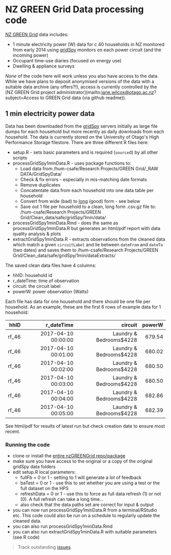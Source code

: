 # NZ GREEN Grid Data processing code
[NZ GREEN Grid](https://www.otago.ac.nz/centre-sustainability/research/energy/otago050285.html) data includes:

 * 1 minute electricity power (W) data for c 40 households in NZ monitored from early 2014 using [gridSpy](https://gridspy.com/) monitors on each power circuit (and the incoming power)
 * Occupant time-use diaries (focused on energy use)
 * Dwelling & appliance surveys

_None_ of the code here will work unless you also have access to the data. While we have plans to deposit anonymised versions of the data with a suitable data archive (any offers?!), access is currently controlled by the [NZ GREEN Grid project administrator](mailto:jane.wilcox@otago.ac.nz?subject=Access to GREEN Grid data (via github readme)).

## 1 min electricity power data

Data has been downloaded from the [gridSpy](https://gridspy.com/) servers initially as large file dumps for each household but more recently as daily downloads from each household. The data is currently stored on the University of Otago's High Performance Storage filestore. There are three different R files here:

 * setup.R - sets basic parameters and is required (`source`d) by all other scripts
 * processGridSpy1minData.R - uses package functions to:
   + Load data from /hum-csafe/Research Projects/GREEN Grid/_RAW DATA/GridSpyData/
   + Check & fix errors - especially in mis-matching date formats
   + Remove duplicates
   + Concatentate data from each household into one data table per household
   + Convert from wide (bad) to [long](http://garrettgman.github.io/tidying/) (good) form - see below
   + Save out 1 file per household to a clean, long form .csv.gz file to: /hum-csafe/Research Projects/GREEN Grid/Clean_data/safe/gridSpy/1min/data/
 * processGridSpy1minData.Rmd - does the same as processGridSpy1minData.R but generates an html/pdf report with data quality analysis & plots
 * extractGridSpy1minData.R - extracts observations from the cleaned data which match a given `circuitLabel` and lie between `dateFrom` and `dateTo` (two dates) and saves them to /hum-csafe/Research Projects/GREEN Grid/Clean_data/safe/gridSpy/1min/dataExtracts/

The saved clean data files have 4 columns:

 * hhID: household id
 * r_dateTime: time of observation
 * circuit: the circuit label
 * powerW: power observation (Watts)

Each file has data for one household and there should be one file per household. As an example, these are the first 6 rows of example data for 1 household:

|hhID |	r_dateTime |	circuit |	powerW|
|------:|------:|------:|------:|
|rf_46 |	2017-04-10 00:00:00 |	Laundry & Bedrooms$4228 |	679.54|
|rf_46 |	2017-04-10 00:01:00 |	Laundry & Bedrooms$4228 |	680.02|
|rf_46 |	2017-04-10 00:02:00 |	Laundry & Bedrooms$4228 |	680.50|
|rf_46 |	2017-04-10 00:03:00 |	Laundry & Bedrooms$4228 |	680.50|
|rf_46 |	2017-04-10 00:04:00 |	Laundry & Bedrooms$4228 |	682.86|
|rf_46 |	2017-04-10 00:05:00 |	Laundry & Bedrooms$4228 |	682.39 |

See html/pdf for results of latest run but check creation date to ensure most recent.

### Running the code

 * clone or install the [entire nzGREENGrid repo/package](https://git.soton.ac.uk/ba1e12/nzGREENGrid)
 * make sure you have access to the original or a copy of the original gridSpy data folders
 * edit setup.R local parameters:
    * fullFb = 0 or 1 - setting to 1 will generate a _lot_ of feedback
    * baTest = 0 or 1 - use this to set whether you are using a test or the full dataset on the HPS
    * refreshData = 0 or 1 - use this to force as full data refresh (1) or not (0). A full refresh can take a long time...
    * also check that the data paths set are correct for input & output
 * you can now run processGridSpy1minData.R from a terminal/RStudio etc. This code could also be run on a schedule to regularly update the cleaned data.
 * you can also run processGridSpy1minData.Rmd 
 * you can also run extractGridSpy1minData.R with suitable parameters (see R code)
 
>Track outstanding [issues](https://git.soton.ac.uk/ba1e12/nzGREENGrid/issues?label_name%5B%5D=gridSpy).
 
